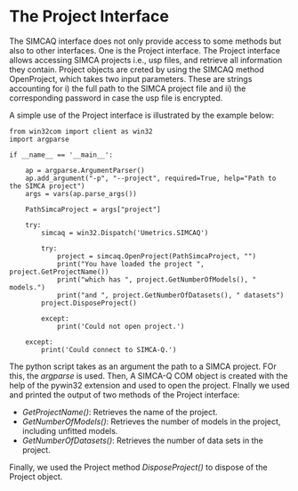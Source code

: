 # The Project Interface

The SIMCAQ interface does not only provide access to some methods but also to other interfaces. One is the Project interface. The Project interface allows accessing SIMCA projects i.e., usp files, and retrieve all information they contain. Project objects are creted by using the SIMCAQ method OpenProject, which takes two input parameters. These are strings accounting for i) the full path to the SIMCA project file and ii) the corresponding password in case the usp file is encrypted.

A simple use of the Project interface is illustrated by the example below:

```
from win32com import client as win32
import argparse

if __name__ == '__main__':

    ap = argparse.ArgumentParser()
    ap.add_argument("-p", "--project", required=True, help="Path to the SIMCA project")
    args = vars(ap.parse_args())

    PathSimcaProject = args["project"]
    
    try:
        simcaq = win32.Dispatch('Umetrics.SIMCAQ')

        try:
            project = simcaq.OpenProject(PathSimcaProject, "")
            print("You have loaded the project ", project.GetProjectName())
            print("which has ", project.GetNumberOfModels(), " models.")
            print("and ", project.GetNumberOfDatasets(), " datasets")
	    project.DisposeProject()

        except:
            print('Could not open project.')

    except:
        print('Could connect to SIMCA-Q.')
```

The python script takes as an argument the path to a SIMCA project. FOr this, the *argparse* is used. Then, A SIMCA-Q COM object is created with the help of the pywin32 extension and used to open the project. FInally we used and printed the output of two methods of the Project interface:

- *GetProjectName()*: Retrieves the name of the project. 
- *GetNumberOfModels()*: Retrieves the number of models in the project, including unfitted models.
- *GetNumberOfDatasets()*: Retrieves the number of data sets in the project.

Finally, we used the Project method *DisposeProject()* to dispose of the Project object.
